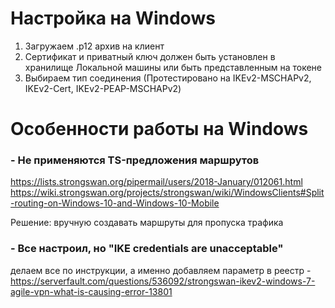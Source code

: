 # Настройка на Windows

1. Загружаем .p12 архив на клиент
2. Сертификат и приватный ключ должен быть установлен в хранилище Локальной машины или быть представленным на токене
3. Выбираем тип соединения (Протестировано на IKEv2-MSCHAPv2, IKEv2-Cert, IKEv2-PEAP-MSCHAPv2)



# Особенности работы на Windows

### - Не применяются TS-предложения маршрутов
https://lists.strongswan.org/pipermail/users/2018-January/012061.html
https://wiki.strongswan.org/projects/strongswan/wiki/WindowsClients#Split-routing-on-Windows-10-and-Windows-10-Mobile

Решение: вручную создавать маршруты для пропуска трафика


### - Все настроил, но "IKE credentials are unacceptable"

делаем все по инструкции, а именно добавляем параметр в реестр - https://serverfault.com/questions/536092/strongswan-ikev2-windows-7-agile-vpn-what-is-causing-error-13801
